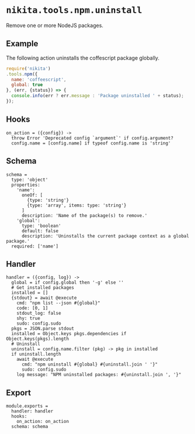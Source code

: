 
# `nikita.tools.npm.uninstall`

Remove one or more NodeJS packages.

## Example

The following action uninstalls the coffescript package globally.

```javascript
require('nikita')
.tools.npm({
  name: 'coffeescript',
  global: true
}, (err, {status}) => {
  console.info(err ? err.message : 'Package uninstalled ' + status);
});
```

## Hooks

    on_action = ({config}) ->
      throw Error 'Deprecated config `argument`' if config.argument?
      config.name = [config.name] if typeof config.name is 'string'
      
## Schema

    schema =
      type: 'object'
      properties:
        'name':
          oneOf: [
            {type: 'string'}
            {type: 'array', items: type: 'string'}
          ]
          description: 'Name of the package(s) to remove.'
        'global':
          type: 'boolean'
          default: false
          description: 'Uninstalls the current package context as a global package.'
      required: ['name']

## Handler

    handler = ({config, log}) ->
      global = if config.global then '-g' else ''
      # Get installed packages
      installed = []
      {stdout} = await @execute
        cmd: "npm list --json #{global}"
        code: [0, 1]
        stdout_log: false
        shy: true
        sudo: config.sudo
      pkgs = JSON.parse stdout
      installed = Object.keys pkgs.dependencies if Object.keys(pkgs).length
      # Uninstall
      uninstall = config.name.filter (pkg) -> pkg in installed
      if uninstall.length
        await @execute
          cmd: "npm uninstall #{global} #{uninstall.join ' '}"
          sudo: config.sudo
        log message: "NPM uninstalled packages: #{uninstall.join ', '}"

## Export

    module.exports =
      handler: handler
      hooks:
        on_action: on_action
      schema: schema
